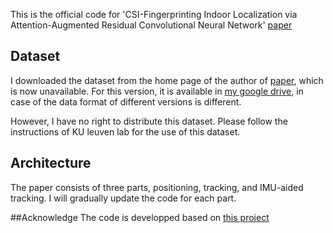 This is the official code for 'CSI-Fingerprinting Indoor Localization via Attention-Augmented Residual Convolutional Neural Network' [paper]('https://ieeexplore.ieee.org/document/10018917')

## Dataset
I downloaded the dataset from the home page of the author of [paper]('https://arxiv.org/pdf/1911.11523.pdf'), which is now unavailable. For this version, it is available in [my google drive]('https://drive.google.com/file/d/1MoGZib9pC1Pe9wigXwtPLeRyNJQ3Dihr/view?usp=sharing'), in case of the data format of different versions is different.

However, I have no right to distribute this dataset. Please follow the instructions of KU leuven lab for the use of this dataset. 

## Architecture
The paper consists of three parts, positioning, tracking, and IMU-aided tracking. I will gradually update the code for each part.

##Acknowledge 
The code is developped based on [this project]('https://github.com/sibrendebast/MaMIMO-CSI-positioning-using-CNNs')
